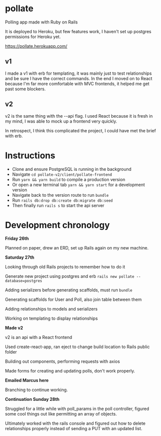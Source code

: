 # pollate
Polling app made with Ruby on Rails

It is deployed to Heroku, but few features work, I haven't set up postgres permissions for Heroku yet.

https://pollate.herokuapp.com/

## v1

I made a v1 with erb for templating, it was mainly just to test relationships and be sure I have the correct commands.
In the end I moved on to React because I'm far more comfortable with MVC frontends, it helped me get past some blockers.

## v2

v2 is the same thing with the --api flag. I used React because it is fresh in my mind, I was able to mock up a frontend very quickly.

In retrospect, I think this complicated the project, I could have met the brief with erb.

# Instructions

- Clone and ensure PostgreSQL is running in the background
- Navigate ```cd pollate-v2/client/pollate-frontend```
- Run ```yarn && yarn build``` to compile a production version
- Or open a new terminal tab ```yarn && yarn start``` for a development version
- Navigate back to the version route to run ```bundle```
- Run ```rails db:drop db:create db:migrate db:seed```
- Then finally run ```rails s``` to start the api server


# Development chronology

**Friday 26th**

Planned on paper, drew an ERD, set up Rails again on my new machine.


**Saturday 27th**

Looking through old Rails projects to remember how to do it

Generate new project using postgres and erb ```rails new pollate --database=postgres```

Adding serializers before generating scaffolds, must run ```bundle```

Generating scaffolds for User and Poll, also join table between them

Adding relationships to models and serializers

Working on templating to display relationships

**Made v2**

v2 is an api with a React frontend

Used create-react-app, ran eject to change build location to Rails public folder

Building out components, performing requests with axios

Made forms for creating and updating polls, don't work properly.

**Emailed Marcus here**

Branching to continue working.

**Continuation Sunday 28th**

Struggled for a little while with poll_params in the poll controller, figured some cool things out like permitting an array of objects.

Ultimately worked with the rails console and figured out how to delete relationships properly instead of sending a PUT with an updated list. 
